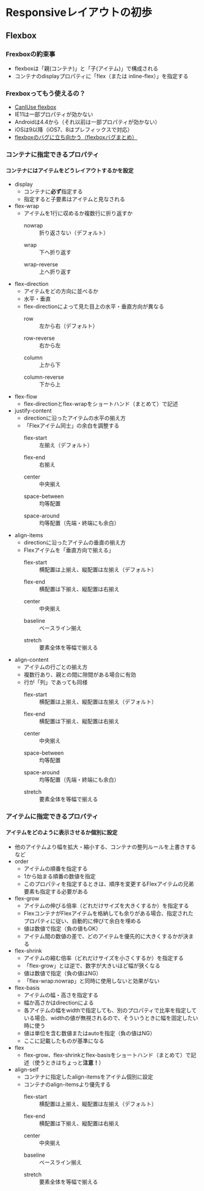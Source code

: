 # Responsiveレイアウトの初歩

## Flexbox

### Frexboxの約束事
- flexboxは「親(コンテナ)」と「子(アイテム)」で構成される
- コンテナのdisplayプロパティに「flex（または inline-flex）」を指定する

### Frexboxってもう使えるの？
- [CanIUse flexbox](http://caniuse.com/#feat=flexbox)
- IE11は一部プロパティが効かない
- Androidは4.4から（それ以前は一部プロパティが効かない）
- iOSは9以降（iOS7、8はプレフィックスで対応）
- [flexboxのバグに立ち向かう（flexboxバグまとめ）](http://qiita.com/hashrock/items/189db03021b0f565ae27)

### コンテナに指定できるプロパティ
#### コンテナにはアイテムをどうレイアウトするかを設定
- display
  - コンテナに**必ず**指定する
  - 指定すると子要素はアイテムと見なされる
- flex-wrap
  - アイテムを1行に収めるか複数行に折り返すか
    <dl>
      <dt>nowrap</dt>
      <dd>折り返さない（デフォルト）</dd>
    </dl>
    <dl>
      <dt>wrap</dt>
      <dd>下へ折り返す</dd>
    </dl>
    <dl>
      <dt>wrap-reverse</dt>
      <dd>上へ折り返す</dd>
    </dl>
- flex-direction
  - アイテムをどの方向に並べるか
  - 水平・垂直
  - flex-directionによって見た目上の水平・垂直方向が異なる
    <dl>
      <dt>row</dt>
      <dd>左から右（デフォルト）</dd>
    </dl>
    <dl>
      <dt>row-reverse</dt>
      <dd>右から左</dd>
    </dl>
    <dl>
      <dt>column</dt>
      <dd>上から下</dd>
    </dl>
    <dl>
      <dt>column-reverse</dt>
      <dd>下から上</dd>
    </dl>
- flex-flow
  - flex-directionとflex-wrapをショートハンド（まとめて）で記述
- justify-content
  - directionに沿ったアイテムの水平の揃え方
  - 「Flexアイテム同士」の余白を調整する
    <dl>
      <dt>flex-start</dt>
      <dd>左揃え（デフォルト）</dd>
    </dl>
    <dl>
      <dt>flex-end</dt>
      <dd>右揃え</dd>
    </dl>
    <dl>
      <dt>center</dt>
      <dd>中央揃え</dd>
    </dl>
    <dl>
      <dt>space-between</dt>
      <dd>均等配置</dd>
    </dl>
    <dl>
      <dt>space-around</dt>
      <dd>均等配置（先端・終端にも余白）</dd>
    </dl>
- align-items
  - directionに沿ったアイテムの垂直の揃え方
  - Flexアイテムを「垂直方向で揃える」
    <dl>
      <dt>flex-start</dt>
      <dd>横配置は上揃え、縦配置は左揃え（デフォルト）</dd>
    </dl>
    <dl>
      <dt>flex-end</dt>
      <dd>横配置は下揃え、縦配置は右揃え</dd>
    </dl>
    <dl>
      <dt>center</dt>
      <dd>中央揃え</dd>
    </dl>
    <dl>
      <dt>baseline</dt>
      <dd>ベースライン揃え</dd>
    </dl>
    <dl>
      <dt>stretch</dt>
      <dd>要素全体を等幅で揃える</dd>
    </dl>
- align-content
  - アイテムの行ごとの揃え方
  - 複数行あり、親との間に隙間がある場合に有効
  - 行が「列」であっても同様
    <dl>
      <dt>flex-start</dt>
      <dd>横配置は上揃え、縦配置は左揃え（デフォルト）</dd>
    </dl>
    <dl>
      <dt>flex-end</dt>
      <dd>横配置は下揃え、縦配置は右揃え</dd>
    </dl>
    <dl>
      <dt>center</dt>
      <dd>中央揃え</dd>
    </dl>
    <dl>
      <dt>space-between</dt>
      <dd>均等配置</dd>
    </dl>
    <dl>
      <dt>space-around</dt>
      <dd>均等配置（先端・終端にも余白）</dd>
    </dl>
    <dl>
      <dt>stretch</dt>
      <dd>要素全体を等幅で揃える</dd>
    </dl>

### アイテムに指定できるプロパティ
#### アイテムをどのように表示させるか個別に設定
- 他のアイテムより幅を拡大・縮小する、コンテナの整列ルールを上書きするなど
- order
  - アイテムの順番を指定する
  - 1から始まる順番の数値を指定
  - このプロパティを指定するときは、順序を変更するFlexアイテムの兄弟要素も指定する必要がある
- flex-grow
  - アイテムの伸びる倍率（どれだけサイズを大きくするか）を指定する
  - FlexコンテナがFlexアイテムを格納しても余りがある場合、指定されたプロパティに従い、自動的に伸びて余白を埋める
  - 値は数値で指定（負の値もOK）
  - アイテム間の数値の差で、どのアイテムを優先的に大きくするかが決まる
- flex-shrink
  - アイテムの縮む倍率（どれだけサイズを小さくするか）を指定する
  - 「flex-grow」とは逆で、数字が大きいほど幅が狭くなる
  - 値は数値で指定（負の値はNG）
  - 「flex-wrap:nowrap」と同時に使用しないと効果がない
- flex-basis
  - アイテムの幅・高さを指定する
  - 幅か高さかはdirectionによる
  - 各アイテムの幅をwidthで指定しても、別のプロパティで比率を指定している場合、widthの値が無視されるので、そういうときに幅を固定したい時に使う
  - 値は単位を含む数値またはautoを指定（負の値はNG）
  - ここに記載したものが基準になる
- flex
  - flex-grow、flex-shrinkとflex-basisをショートハンド（まとめて）で記述（使うときはちょっと**注意！**）
- align-self
  - コンテナに指定したalign-itemsをアイテム個別に設定
  - コンテナのalign-itemsより優先する
    <dl>
      <dt>flex-start</dt>
      <dd>横配置は上揃え、縦配置は左揃え（デフォルト）</dd>
    </dl>
    <dl>
      <dt>flex-end</dt>
      <dd>横配置は下揃え、縦配置は右揃え</dd>
    </dl>
    <dl>
      <dt>center</dt>
      <dd>中央揃え</dd>
    </dl>
    <dl>
      <dt>baseline</dt>
      <dd>ベースライン揃え</dd>
    </dl>
    <dl>
      <dt>stretch</dt>
      <dd>要素全体を等幅で揃える</dd>
    </dl>
